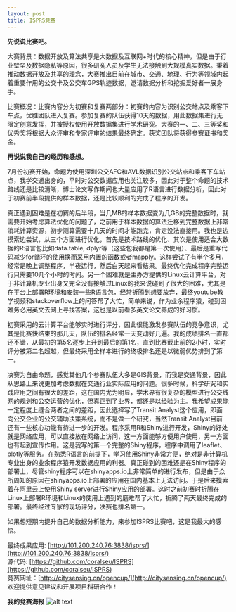 ```yaml
---
layout: post
title: ISPRS竞赛
---
```

**先说说比赛吧。**

大赛背景：数据开放及算法共享是大数据及互联网+时代的核心精神，但是由于行业壁垒及数据隐私等原因，很多研究人员及学生无法接触到大规模真实数据。秉着推动数据开放及共享的理念，大赛推出目前在城市、交通、地理、行为等领域内起着重要作用的公交卡及公交车GPS轨迹数据，邀请数据分析和挖掘爱好者一展身手。

比赛概况：比赛内容分为初赛和复赛两部分：初赛的内容为识别公交站点及乘客下车点，优胜团队进入复赛。参加复赛的队伍获得10天的数据，用此数据集进行无限定创意发挥，并被授权使用开放数据集进行学术研究。大赛的一、二、三等奖和优秀奖将根据大众评审和专家评审的结果最终确定。获奖团队将获得参赛证书和奖金。

**再说说我自己的经历和感想。**

7月份初赛开始，命题为使用深圳公交AFC和AVL数据识别公交站点和乘客下车站点，我学交通出身的，平时对公交数据应用也关注较多，因此对于整个命题的技术路线还是比较清晰，博士论文写作期间也大量应用了R语言进行数据分析，因此对于初赛前半段提供的样本数据，还是比较顺利的完成了程序的开发。

真正遇到困难是在初赛的后半段，当几MB的样本数据变为几GB的完整数据时，就需要开始考虑算法优化的问题了，之前用于样本数据的算法迁移到完整数据上非常消耗计算资源，初步测算需要十几天的时间才能跑完，肯定没法直接用。我也是边摸索边尝试，从三个方面进行优化，首先是技术路线的优化、其次是使用适合大数据的R语言包比如data.table, dplyr等（这些包我都是第一次使用）、最后是重写代码减少for循环的使用换而采用内置的函数或者mapply。这样尝试了有半个多月，经常是晚上调整程序，半夜运行，然后白天起来看结果。最终优化完成程序完整运行只需要10几个小时的时间。另一个困难就是主办方提供的Linux云计算平台，对于非计算机专业出身又完全没有接触过Linux的我来说碰到了很大的困难，尤其是在平台上部署R环境和安装一些R语言包，经常折腾到想要放弃，最终youtube教学视频和stackoverflow上的问答帮了大忙，简单来说，作为业余程序猿，碰到困难务必用英文去网上寻找答案，这也是以前看多英文论文养成的好习惯。

初赛采用的云计算平台能够实时进行评分，因此很能激发参赛队伍的竞争意识，尤其是比赛快结束的那几天，队伍的排名经常一天变动好几遍。我的成绩排名一直都还不错，从最初的第5名逐步上升到最后的第1名，直到比赛截止前的2小时，实时评分被第二名超越，但最终采用全样本进行的终极排名还是以微弱优势排到了第一。

决赛为自由命题，感觉其他几个参赛队伍大多是GIS背景，而我是交通背景，因此从思路上来说更加考虑数据在交通行业实际应用的问题。很多时候，科学研究和实践应用之间有很大的差距，这在国内尤为明显，学术界有很复杂的模型进行公交线网的规划和公交运营的优化，但真正到了业界，都还是以经验为主。我希望成果能一定程度上缝合两者之间的差距，因此选择写了Transit Analyst这个应用，即面向公交企业的公交辅助决策系统，而不是做一个研究，当然Transit Analyst目前还有一些核心功能有待进一步的开发。程序采用R和Shiny进行开发，Shiny的好处就是网络应用，可以直接放在网络上访问，这一方面能够方便用户使用，另一方面也有起到宣传作用。这是我写的第一个完整的Shiny程序，程序中调用了leaflet、plotly等服务。在熟悉R语言的前提下，学习使用Shiny非常方便，绝对是非计算机专业出身的业余程序猿开发数据应用的利器。真正碰到的困难还是在Shiny程序的部署上，尽管shiny程序可以在shinyapps.io上非常简单的进行发布，但是由于众所周知的原因在shinyapps.io上部署的应用在国内基本上无法访问。于是后来摸索着在阿里云上使用Shiny server进行Shiny应用的部署。这时之前初赛时折腾在Linux上部署R环境和Linux的使用上遇到的磨难帮了大忙，折腾了两天最终完成的部署。最终经过专家的现场评分，决赛也排名第一。

如果想短期内提升自己的数据分析能力，来参加ISPRS比赛吧，这是我最大的感悟。

最终成果应用: [http://101.200.240.76:3838/isprs/](http://101.200.240.76:3838/isprs/)   
源代码: [https://github.com/coralseu/ISPRS](https://github.com/coralseu/ISPRS)   
竞赛网址：[http://citysensing.cn/opencup/](http://citysensing.cn/opencup/)   
欢迎提供意见建议和开展项目科研合作！
 
**我的竞赛海报** 
![alt text](https://coralseu.github.com/images/ISPRS.png "Transit Analyst")